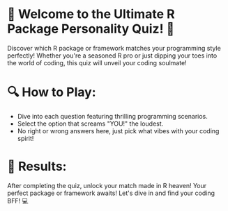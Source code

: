 # 🎉 Welcome to the Ultimate R Package Personality Quiz! 🚀

Discover which R package or framework matches your programming style perfectly! Whether you're a seasoned R pro or just dipping your toes into the world of coding, this quiz will unveil your coding soulmate!

# 🔍 How to Play:
- Dive into each question featuring thrilling programming scenarios.
- Select the option that screams "YOU!" the loudest.
- No right or wrong answers here, just pick what vibes with your coding spirit!

# 🎁 Results:
After completing the quiz, unlock your match made in R heaven! Your perfect package or framework awaits! Let's dive in and find your coding BFF! 💻
